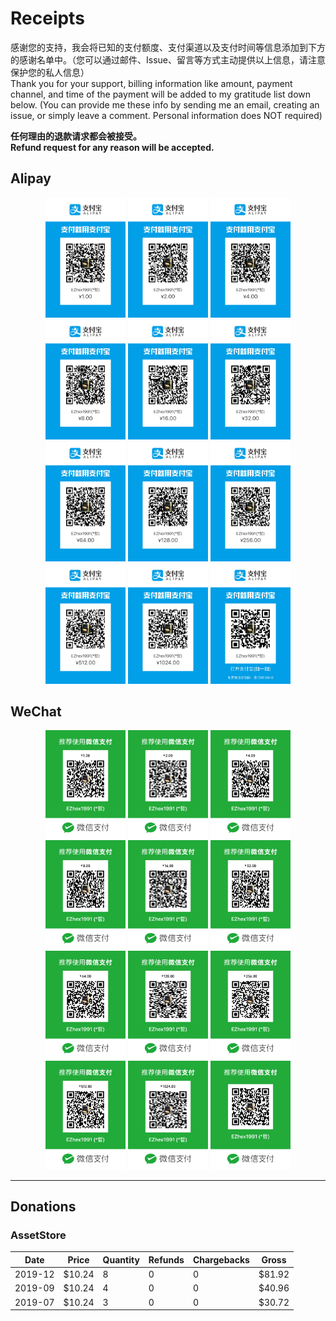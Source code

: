 # Receipts

感谢您的支持，我会将已知的支付额度、支付渠道以及支付时间等信息添加到下方的感谢名单中。（您可以通过邮件、Issue、留言等方式主动提供以上信息，请注意保护您的私人信息）  
Thank you for your support, billing information like amount, payment channel, and time of the payment will be added to my gratitude list down below. (You can provide me these info by sending me an email, creating an issue, or simply leave a comment. Personal information does NOT required)

**任何理由的退款请求都会被接受。**  
**Refund request for any reason will be accepted.**

## Alipay

<div align="center">
    <img src="QRCodes/Alipay-00.JPG" width="128px">
    <img src="QRCodes/Alipay-01.JPG" width="128px">
    <img src="QRCodes/Alipay-02.JPG" width="128px">
    <img src="QRCodes/Alipay-03.JPG" width="128px">
    <img src="QRCodes/Alipay-04.JPG" width="128px">
    <img src="QRCodes/Alipay-05.JPG" width="128px">
</div>

<div align="center">
    <img src="QRCodes/Alipay-06.JPG" width="128px">
    <img src="QRCodes/Alipay-07.JPG" width="128px">
    <img src="QRCodes/Alipay-08.JPG" width="128px">
    <img src="QRCodes/Alipay-09.JPG" width="128px">
    <img src="QRCodes/Alipay-10.JPG" width="128px">
    <img src="QRCodes/Alipay.JPG" width="128px">
</div>

## WeChat

<div align="center">
    <img src="QRCodes/WeChat-00.JPG" width="128px">
    <img src="QRCodes/WeChat-01.JPG" width="128px">
    <img src="QRCodes/WeChat-02.JPG" width="128px">
    <img src="QRCodes/WeChat-03.JPG" width="128px">
    <img src="QRCodes/WeChat-04.JPG" width="128px">
    <img src="QRCodes/WeChat-05.JPG" width="128px">
</div>

<div align="center">
    <img src="QRCodes/WeChat-06.JPG" width="128px">
    <img src="QRCodes/WeChat-07.JPG" width="128px">
    <img src="QRCodes/WeChat-08.JPG" width="128px">
    <img src="QRCodes/WeChat-09.JPG" width="128px">
    <img src="QRCodes/WeChat-10.JPG" width="128px">
    <img src="QRCodes/WeChat.JPG" width="128px">
</div>

---

## Donations

### AssetStore

| Date | Price | Quantity | Refunds | Chargebacks | Gross
| - | - | - | - | - | -
| 2019-12 | $10.24 | 8 | 0 | 0 | $81.92
| 2019-09 | $10.24 | 4 | 0 | 0 | $40.96
| 2019-07 | $10.24 | 3 | 0 | 0 | $30.72
